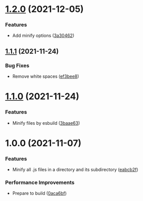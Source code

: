 # [1.2.0](https://github.com/Randagio13/minimize-js/compare/v1.1.1...v1.2.0) (2021-12-05)


### Features

* Add minify options ([3a30462](https://github.com/Randagio13/minimize-js/commit/3a30462a66b68f514a8568da9d355384253d21db))

## [1.1.1](https://github.com/Randagio13/minimize-js/compare/v1.1.0...v1.1.1) (2021-11-24)


### Bug Fixes

* Remove white spaces ([ef3bee8](https://github.com/Randagio13/minimize-js/commit/ef3bee88b80aeedacfc566267de8cc19d43be1fd))

# [1.1.0](https://github.com/Randagio13/minimize-js/compare/v1.0.0...v1.1.0) (2021-11-24)


### Features

* Minify files by esbuild ([3baae63](https://github.com/Randagio13/minimize-js/commit/3baae63609c5a55e8fdc18da38dc586b8aa8702f))

# 1.0.0 (2021-11-07)


### Features

* Minify all .js files in a directory and its subdirectory ([eabcb2f](https://github.com/Randagio13/minimize-js/commit/eabcb2fbe275fca819439a8a397341951c84365f))


### Performance Improvements

* Prepare to build ([0aca6bf](https://github.com/Randagio13/minimize-js/commit/0aca6bfb36c6616fbd1c413070420482adfb0cfa))
